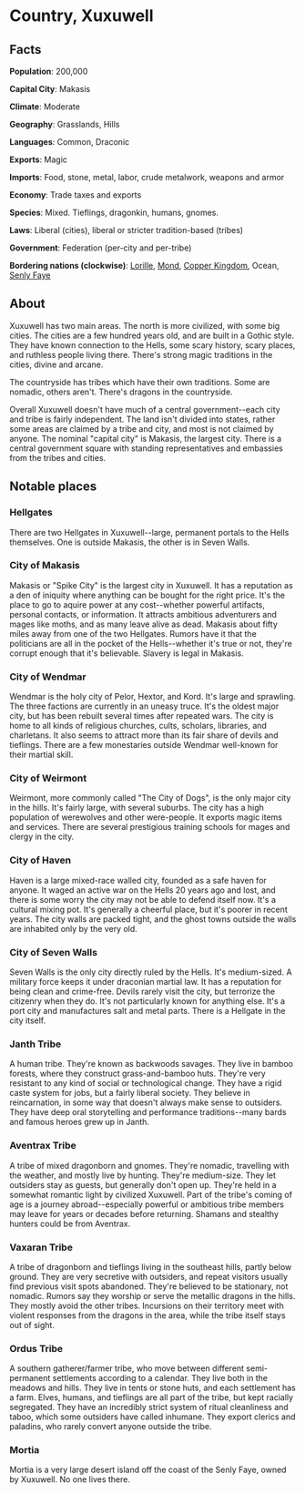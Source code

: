# Country, Xuxuwell
## Facts
**Population**: 200,000

**Capital City**: Makasis

**Climate**: Moderate

**Geography**: Grasslands, Hills

**Languages**: Common, Draconic

**Exports**: Magic

**Imports**: Food, stone, metal, labor, crude metalwork, weapons and armor

**Economy**: Trade taxes and exports

**Species**: Mixed. Tieflings, dragonkin, humans, gnomes.

**Laws**: Liberal (cities), liberal or stricter tradition-based (tribes)

**Government**: Federation (per-city and per-tribe)

**Bordering nations (clockwise)**: [Lorille](lorille.md), [Mond](mond.md), [Copper Kingdom](copper_kingdom.md), Ocean, [Senly Faye](senly_faye.md)

## About
Xuxuwell has two main areas. The north is more civilized, with some big cities. The cities are a few hundred years old, and are built in a Gothic style. They have known connection to the Hells, some scary history, scary places, and ruthless people living there. There's strong magic traditions in the cities, divine and arcane.

The countryside has tribes which have their own traditions. Some are nomadic, others aren't. There's dragons in the countryside.

Overall Xuxuwell doesn't have much of a central government--each city and tribe is fairly independent. The land isn't divided into states, rather some areas are claimed by a tribe and city, and most is not claimed by anyone. The nominal "capital city" is Makasis, the largest city. There is a central government square with standing representatives and embassies from the tribes and cities.

## Notable places
### Hellgates
There are two Hellgates in Xuxuwell--large, permanent portals to the Hells themselves. One is outside Makasis, the other is in Seven Walls.

### City of Makasis
Makasis or "Spike City" is the largest city in Xuxuwell. It has a reputation as a den of iniquity where anything can be bought for the right price. It's the place to go to aquire power at any cost--whether powerful artifacts, personal contacts, or information. It attracts ambitious adventurers and mages like moths, and as many leave alive as dead. Makasis about fifty miles away from one of the two Hellgates. Rumors have it that the politicians are all in the pocket of the Hells--whether it's true or not, they're corrupt enough that it's believable. Slavery is legal in Makasis.

### City of Wendmar
Wendmar is the holy city of Pelor, Hextor, and Kord. It's large and sprawling. The three factions are currently in an uneasy truce. It's the oldest major city, but has been rebuilt several times after repeated wars. The city is home to all kinds of religious churches, cults, scholars, libraries, and charletans. It also seems to attract more than its fair share of devils and tieflings. There are a few monestaries outside Wendmar well-known for their martial skill.

### City of Weirmont
Weirmont, more commonly called "The City of Dogs", is the only major city in the hills. It's fairly large, with several suburbs. The city has a high population of werewolves and other were-people. It exports magic items and services. There are several prestigious training schools for mages and clergy in the city.

### City of Haven
Haven is a large mixed-race walled city, founded as a safe haven for anyone. It waged an active war on the Hells 20 years ago and lost, and there is some worry the city may not be able to defend itself now. It's a cultural mixing pot. It's generally a cheerful place, but it's poorer in recent years. The city walls are packed tight, and the ghost towns outside the walls are inhabited only by the very old.

### City of Seven Walls
Seven Walls is the only city directly ruled by the Hells. It's medium-sized. A military force keeps it under draconian martial law. It has a reputation for being clean and crime-free. Devils rarely visit the city, but terrorize the citizenry when they do. It's not particularly known for anything else. It's a port city and manufactures salt and metal parts. There is a Hellgate in the city itself.

### Janth Tribe
A human tribe. They're known as backwoods savages. They live in bamboo forests, where they construct grass-and-bamboo huts. They're very resistant to any kind of social or technological change. They have a rigid caste system for jobs, but a fairly liberal society. They believe in reincarnation, in some way that doesn't always make sense to outsiders. They have deep oral storytelling and performance traditions--many bards and famous heroes grew up in Janth.

### Aventrax Tribe
A tribe of mixed dragonborn and gnomes. They're nomadic, travelling with the weather, and mostly live by hunting. They're medium-size. They let outsiders stay as guests, but generally don't open up. They're held in a somewhat romantic light by civilized Xuxuwell. Part of the tribe's coming of age is a journey abroad--especially powerful or ambitious tribe members may leave for years or decades before returning. Shamans and stealthy hunters could be from Aventrax.

### Vaxaran Tribe
A tribe of dragonborn and tieflings living in the southeast hills, partly below ground. They are very secretive with outsiders, and repeat visitors usually find previous visit spots abandoned. They're believed to be stationary, not nomadic. Rumors say they worship or serve the metallic dragons in the hills. They mostly avoid the other tribes. Incursions on their territory meet with violent responses from the dragons in the area, while the tribe itself stays out of sight.

### Ordus Tribe
A southern gatherer/farmer tribe, who move between different semi-permanent settlements according to a calendar. They live both in the meadows and hills. They live in tents or stone huts, and each settlement has a farm. Elves, humans, and tieflings are all part of the tribe, but kept racially segregated. They have an incredibly strict system of ritual cleanliness and taboo, which some outsiders have called inhumane. They export clerics and paladins, who rarely convert anyone outside the tribe.

### Mortia
Mortia is a very large desert island off the coast of the Senly Faye, owned by Xuxuwell. No one lives there.
